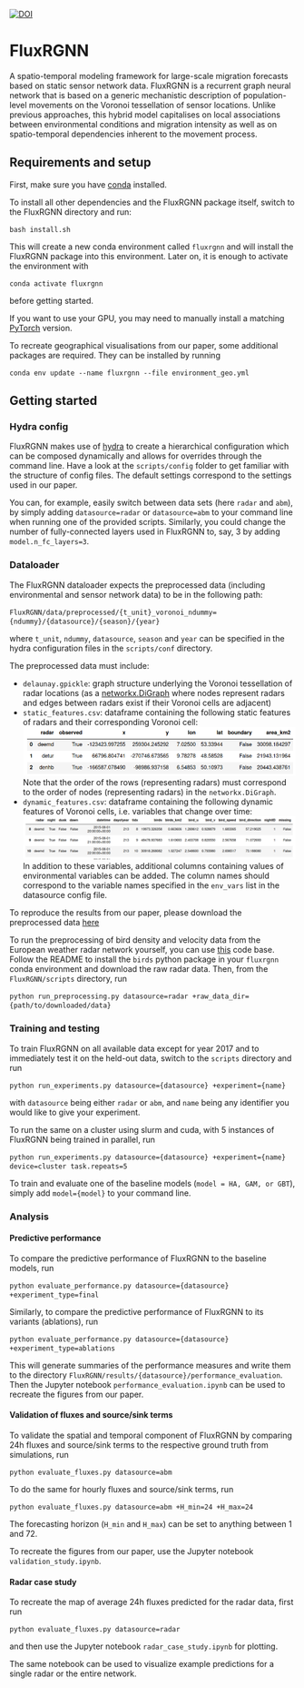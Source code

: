 [![DOI](https://zenodo.org/badge/450534842.svg)](https://zenodo.org/badge/latestdoi/450534842)

# FluxRGNN
A spatio-temporal modeling framework for large-scale migration forecasts based on 
static sensor network data.
FluxRGNN is a recurrent graph neural network that is based on a generic
mechanistic description of population-level movements on the Voronoi tessellation of sensor locations. 
Unlike previous approaches, this hybrid model capitalises on local associations between environmental conditions and migration 
intensity as well as on spatio-temporal dependencies inherent to the movement process. 


## Requirements and setup
First, make sure you have [conda](https://docs.conda.io/en/latest/) installed.

To install all other dependencies and the FluxRGNN package itself, switch to the FluxRGNN directory and run:
```
bash install.sh
```
This will create a new conda environment called `fluxrgnn` and will install the FluxRGNN package into this environment.
Later on, it is enough to activate the environment with
```
conda activate fluxrgnn
```
before getting started.

If you want to use your GPU, you may need to manually install a matching 
[PyTorch](https://pytorch.org/) version.

To recreate geographical visualisations from our paper, some additional packages are required. They can be installed by running
```
conda env update --name fluxrgnn --file environment_geo.yml
```


## Getting started

### Hydra config
FluxRGNN makes use of [hydra](https://hydra.cc/) to create a hierarchical configuration which can be composed 
dynamically and allows for overrides through the command line. Have a look at the `scripts/config` folder to 
get familiar with the structure of config files. The default settings correspond to the settings used in our 
paper.

You can, for example, easily switch between data sets (here `radar` and `abm`), by simply adding `datasource=radar` or
`datasource=abm` to your command line when running one of the provided scripts. Similarly, you could change 
the number of fully-connected layers used in FluxRGNN to, say, 3 by adding `model.n_fc_layers=3`.

### Dataloader
The FluxRGNN dataloader expects the preprocessed data (including environmental and sensor network data) 
to be in the following path:
``` 
FluxRGNN/data/preprocessed/{t_unit}_voronoi_ndummy={ndummy}/{datasource}/{season}/{year}
```
where `t_unit`, `ndummy`, `datasource`, `season` and `year` can be specified in the hydra configuration files 
in the `scripts/conf` directory.

The preprocessed data must include:
- `delaunay.gpickle`: graph structure underlying the Voronoi tessellation of radar locations (as a [networkx.DiGraph](https://networkx.org/documentation/stable/reference/classes/digraph.html) where nodes represent radars and edges between radars exist if their Voronoi cells are adjacent)
- `static_features.csv`: dataframe containing the following static features of radars and their corresponding Voronoi cell:
![table of static features](https://github.com/FionaLippert/FluxRGNN/blob/main/images/static_features.png?raw=true)
Note that the order of the rows (representing radars) must correspond to the order of nodes (representing radars) in the `networkx.DiGraph`.
- `dynamic_features.csv`: dataframe containing the following dynamic features of Voronoi cells, i.e. variables that change over time:
![table of static features](https://github.com/FionaLippert/FluxRGNN/blob/main/images/dynamic_features.png?raw=true)
In addition to these variables, additional columns containing values of environmental variables can be added. The column names should correspond to the variable names specified in the `env_vars` list in the datasource config file.





To reproduce the results from our paper, please download the preprocessed data [here](https://doi.org/10.5281/zenodo.6364940)

To run the preprocessing of bird density and velocity data from 
the European weather radar network yourself, you can use [this](https://github.com/FionaLippert/birdMigration) code base. Follow the README to install the `birds` python package in your `fluxrgnn` conda environment and download the raw radar data. Then, from the `FluxRGNN/scripts` directory, run
```
python run_preprocessing.py datasource=radar +raw_data_dir={path/to/downloaded/data}
```

### Training and testing

To train FluxRGNN on all available data except for year 2017 and to immediately test it on the held-out data, switch to the `scripts` directory and run
```
python run_experiments.py datasource={datasource} +experiment={name}
```
with `datasource` being either `radar` or `abm`, and `name` being any identifier you would like to give 
your experiment.

To run the same on a cluster using slurm and cuda, with 5 instances of FluxRGNN being trained in parallel, run
```
python run_experiments.py datasource={datasource} +experiment={name} device=cluster task.repeats=5
```

To train and evaluate one of the baseline models (`model = HA, GAM, or GBT`), simply add `model={model}` to your command line.

### Analysis

#### Predictive performance

To compare the predictive performance of FluxRGNN to the baseline models, run
```
python evaluate_performance.py datasource={datasource} +experiment_type=final
```

Similarly, to compare the predictive performance of FluxRGNN to its variants (ablations), run
```
python evaluate_performance.py datasource={datasource} +experiment_type=ablations
```

This will generate summaries of the performance measures and write them to the directory `FluxRGNN/results/{datasource}/performance_evaluation`.
Then the Jupyter notebook `performance_evaluation.ipynb` can be used to recreate the figures from our paper.

#### Validation of fluxes and source/sink terms

To validate the spatial and temporal component of FluxRGNN by comparing 24h fluxes and source/sink terms to the 
respective ground truth from simulations, run
```
python evaluate_fluxes.py datasource=abm
```

To do the same for hourly fluxes and source/sink terms, run
```
python evaluate_fluxes.py datasource=abm +H_min=24 +H_max=24
```
The forecasting horizon (`H_min` and `H_max`) can be set to anything between 1 and 72.

To recreate the figures from our paper, use the Jupyter notebook `validation_study.ipynb`.

#### Radar case study

To recreate the map of average 24h fluxes predicted for the radar data, first run 
```
python evaluate_fluxes.py datasource=radar
```
and then use the Jupyter notebook `radar_case_study.ipynb` for plotting.

The same notebook can be used to visualize example predictions for a single radar or the entire network.
